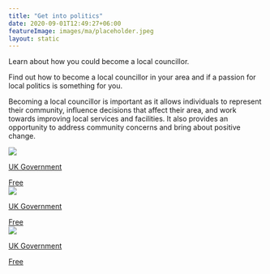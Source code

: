 ```yaml
---
title: "Get into politics"
date: 2020-09-01T12:49:27+06:00
featureImage: images/ma/placeholder.jpeg
layout: static
---
```


Learn about how you could become a local councillor.

Find out how to become a local councillor in your area and if a passion for local politics is something for you.

Becoming a local councillor is important as it allows individuals to represent their community, influence decisions that affect their area, and work towards improving local services and facilities. It also provides an opportunity to address community concerns and bring about positive change.

<a class="ma-link" href="https://www.gov.uk/government/get-involved/take-part/become-a-councillor"><div class="ma-card ma-card-Community"><div class="ma-icon"><img src ="/images/Icon-check - community - opacity.svg"/></div><div class="ma-name"><p>UK Government</p></div><div class="ma-paid-text"><span>Free</span></div></div></a><a class="ma-link" href="https://www.local.gov.uk/our-support/councillor-and-officer-development/councillor-hub/role-councillor"><div class="ma-card ma-card-Community"><div class="ma-icon"><img src ="/images/Icon-check - community - opacity.svg"/></div><div class="ma-name"><p>UK Government</p></div><div class="ma-paid-text"><span>Free</span></div></div></a><a class="ma-link" href="https://www.local.gov.uk/be-councillor/becoming-councillor-0"><div class="ma-card ma-card-Community"><div class="ma-icon"><img src ="/images/Icon-check - community - opacity.svg"/></div><div class="ma-name"><p>UK Government</p></div><div class="ma-paid-text"><span>Free</span></div></div></a>  

<br/><br/>






